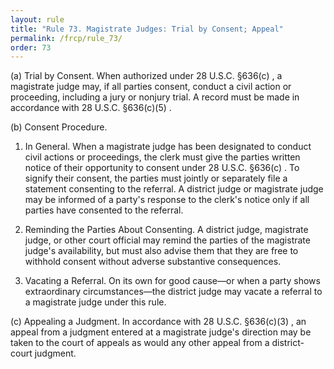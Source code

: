 ```yaml
---
layout: rule
title: "Rule 73. Magistrate Judges: Trial by Consent; Appeal"
permalink: /frcp/rule_73/
order: 73
---
```


(a) Trial by Consent. When authorized under 28 U.S.C. §636(c) , a magistrate judge may, if all parties consent, conduct a civil action or proceeding, including a jury or nonjury trial. A record must be made in accordance with 28 U.S.C. §636(c)(5) .


(b) Consent Procedure.


1. In General. When a magistrate judge has been designated to conduct civil actions or proceedings, the clerk must give the parties written notice of their opportunity to consent under 28 U.S.C. §636(c) . To signify their consent, the parties must jointly or separately file a statement consenting to the referral. A district judge or magistrate judge may be informed of a party's response to the clerk's notice only if all parties have consented to the referral.


2. Reminding the Parties About Consenting. A district judge, magistrate judge, or other court official may remind the parties of the magistrate judge's availability, but must also advise them that they are free to withhold consent without adverse substantive consequences.


3. Vacating a Referral. On its own for good cause—or when a party shows extraordinary circumstances—the district judge may vacate a referral to a magistrate judge under this rule.


(c) Appealing a Judgment. In accordance with 28 U.S.C. §636(c)(3) , an appeal from a judgment entered at a magistrate judge's direction may be taken to the court of appeals as would any other appeal from a district-court judgment.
